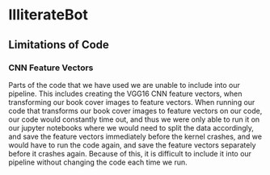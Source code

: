 # IlliterateBot

## Limitations of Code 

### CNN Feature Vectors
Parts of the code that we have used we are unable to include into our pipeline. 
This includes creating the VGG16 CNN feature vectors, when transforming our book cover images
to feature vectors. When running our code that transforms our book cover images to feature vectors on our code, 
our code would constantly time out, and thus we were only able to run it on our jupyter notebooks where we
would need to split the data accordingly, and save the feature vectors immediately before the kernel crashes, 
and we would have to run the code again, and save the feature vectors separately before it crashes again. Because of
this, it is difficult to include it into our pipeline without changing the code each time we run. 
